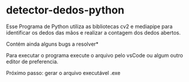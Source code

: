 # detector-dedos-python

Esse Programa de Python utiliza as bibliotecas cv2 e mediapipe para identificar os dedos das mãos e realizar a contagem dos dedos abertos.

Contém ainda alguns bugs a resolver*

Para executar o programa execute o arquivo pelo vsCode ou algum outro editor de preferencia.

Próximo passo: gerar o arquivo executável .exe
